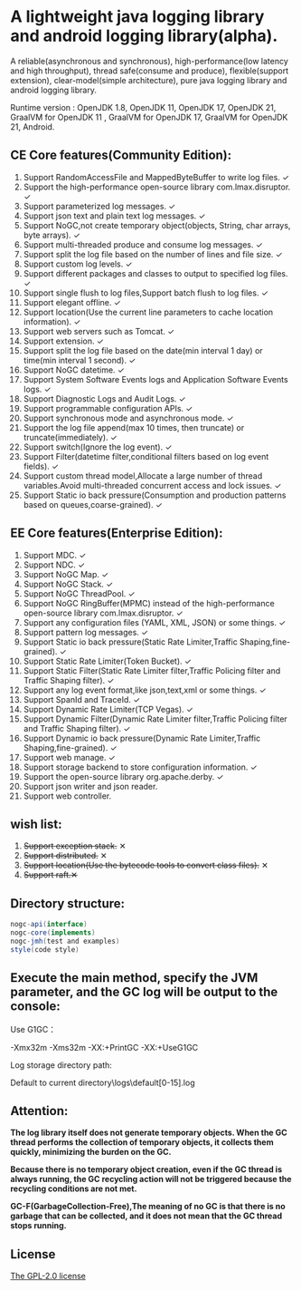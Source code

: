 # A lightweight java logging library and android logging library(alpha).

A reliable(asynchronous and synchronous), high-performance(low latency and high throughput), thread safe(consume and produce), flexible(support extension), clear-model(simple architecture), pure java logging library and android logging library.

Runtime version : OpenJDK 1.8, OpenJDK 11, OpenJDK 17, OpenJDK 21, GraalVM for OpenJDK 11 , GraalVM for OpenJDK 17, GraalVM for OpenJDK 21, Android.

## CE Core features(Community Edition):

01. Support RandomAccessFile and MappedByteBuffer to write log files. ✓
02. Support the high-performance open-source library com.lmax.disruptor. ✓
03. Support parameterized log messages. ✓
04. Support json text and plain text log messages. ✓
05. Support NoGC,not create temporary object(objects, String, char arrays, byte arrays). ✓
06. Support multi-threaded produce and consume log messages. ✓
07. Support split the log file based on the number of lines and file size. ✓
08. Support custom log levels. ✓
09. Support different packages and classes to output to specified log files. ✓
10. Support single flush to log files,Support batch flush to log files. ✓
11. Support elegant offline. ✓
12. Support location(Use the current line parameters to cache location information). ✓
13. Support web servers such as Tomcat. ✓
14. Support extension. ✓
15. Support split the log file based on the date(min interval 1 day) or time(min interval 1 second). ✓
16. Support NoGC datetime. ✓
17. Support System Software Events logs and Application Software Events logs. ✓
18. Support Diagnostic Logs and Audit Logs. ✓
19. Support programmable configuration APIs. ✓
20. Support synchronous mode and asynchronous mode. ✓
21. Support the log file append(max 10 times, then truncate) or truncate(immediately). ✓
22. Support switch(Ignore the log event). ✓
23. Support Filter(datetime filter,conditional filters based on log event fields). ✓
24. Support custom thread model,Allocate a large number of thread variables.Avoid multi-threaded concurrent access and lock issues. ✓
25. Support Static io back pressure(Consumption and production patterns based on queues,coarse-grained). ✓

## EE Core features(Enterprise Edition):

01. Support MDC. ✓
02. Support NDC. ✓
03. Support NoGC Map. ✓
04. Support NoGC Stack. ✓
05. Support NoGC ThreadPool. ✓
06. Support NoGC RingBuffer(MPMC) instead of the high-performance open-source library com.lmax.disruptor. ✓
07. Support any configuration files (YAML, XML, JSON) or some things. ✓
08. Support pattern log messages. ✓
09. Support Static io back pressure(Static Rate Limiter,Traffic Shaping,fine-grained). ✓
10. Support Static Rate Limiter(Token Bucket). ✓
11. Support Static Filter(Static Rate Limiter filter,Traffic Policing filter and Traffic Shaping filter). ✓
12. Support any log event format,like json,text,xml or some things. ✓
13. Support SpanId and TraceId. ✓
14. Support Dynamic Rate Limiter(TCP Vegas). ✓
15. Support Dynamic Filter(Dynamic Rate Limiter filter,Traffic Policing filter and Traffic Shaping filter). ✓
16. Support Dynamic io back pressure(Dynamic Rate Limiter,Traffic Shaping,fine-grained). ✓
17. Support web manage. ✓
18. Support storage backend to store configuration information. ✓
19. Support the open-source library org.apache.derby. ✓
20. Support json writer and json reader.
21. Support web controller.

## wish list:

01. ~~Support exception stack.~~ ✕
02. ~~Support distributed.~~ ✕
03. ~~Support location(Use the bytecode tools to convert class files).~~ ✕
04. ~~Support raft.✕~~

## Directory structure:

```java
nogc-api(interface)
nogc-core(implements)
nogc-jmh(test and examples)
style(code style)
```

## Execute the main method, specify the JVM parameter, and the GC log will be output to the console:

Use G1GC：

-Xmx32m -Xms32m -XX:+PrintGC -XX:+UseG1GC

Log storage directory path:

Default to current directory\logs\default\[0-15].log

## **Attention:**

**The log library itself does not generate temporary objects. When the GC thread performs the collection of temporary objects, it collects them quickly, minimizing the burden on the GC.**

**Because there is no temporary object creation, even if the GC thread is always running, the GC recycling action will not be triggered because the recycling conditions are not met.**

**GC-F(GarbageCollection-Free),The meaning of no GC is that there is no garbage that can be collected, and it does not mean that the GC thread stops running.**

## License

[The GPL-2.0 license](LICENSE.txt)